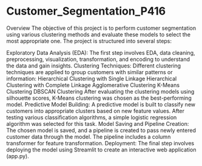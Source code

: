 # Customer_Segmentation_P416

Overview
The objective of this project is to perform customer segmentation using various clustering methods and evaluate these models to select the most appropriate one. The project is structured into several steps:

Exploratory Data Analysis (EDA): The first step involves EDA, data cleaning, preprocessing, visualization, transformation, and encoding to understand the data and gain insights.
Clustering Techniques: Different clustering techniques are applied to group customers with similar patterns or information:
Hierarchical Clustering with Single Linkage
Hierarchical Clustering with Complete Linkage
Agglomerative Clustering
K-Means Clustering
DBSCAN Clustering
After evaluating the clustering models using silhouette scores, K-Means clustering was chosen as the best-performing model.
Predictive Model Building: A predictive model is built to classify new customers into appropriate clusters based on new feature values. After testing various classification algorithms, a simple logistic regression algorithm was selected for this task.
Model Saving and Pipeline Creation: The chosen model is saved, and a pipeline is created to pass newly entered customer data through the model. The pipeline includes a column transformer for feature transformation.
Deployment: The final step involves deploying the model using Streamlit to create an interactive web application (app.py).
